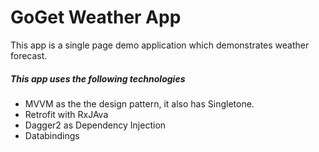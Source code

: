 

# GoGet Weather App
This app is a single page demo application which demonstrates weather forecast.

##### This app uses the following technologies
  - MVVM as the the design pattern, it also has Singletone.
  - Retrofit with RxJAva
  - Dagger2 as Dependency Injection
  - Databindings

